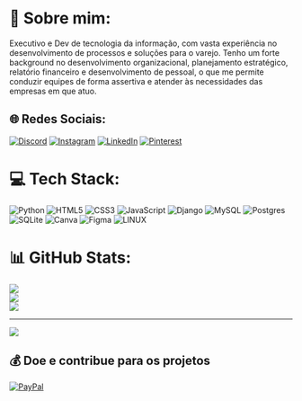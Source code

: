 # 💫 Sobre mim:
Executivo e Dev de tecnologia da informação, com vasta experiência no desenvolvimento de processos e soluções para o varejo. Tenho um forte background no desenvolvimento organizacional, planejamento estratégico, relatório financeiro e desenvolvimento de pessoal, o que me permite conduzir equipes de forma assertiva e atender às necessidades das empresas em que atuo.


## 🌐 Redes Sociais:
[![Discord](https://img.shields.io/badge/Discord-%237289DA.svg?logo=discord&logoColor=white)](discord.com/channels/AlexandreAnderson#1976) 
[![Instagram](https://img.shields.io/badge/Instagram-%23E4405F.svg?logo=Instagram&logoColor=white)](https://instagram.com/infinity.tec.labs) 
[![LinkedIn](https://img.shields.io/badge/LinkedIn-%230077B5.svg?logo=linkedin&logoColor=white)](https://linkedin.com/in/alexandreanderson) 
[![Pinterest](https://img.shields.io/badge/Pinterest-%23E60023.svg?logo=Pinterest&logoColor=white)](https://pinterest.com/infinityteclabs) 

# 💻 Tech Stack:
![Python](https://img.shields.io/badge/python-3670A0?style=flat&logo=python&logoColor=ffdd54) ![HTML5](https://img.shields.io/badge/html5-%23E34F26.svg?style=flat&logo=html5&logoColor=white) ![CSS3](https://img.shields.io/badge/css3-%231572B6.svg?style=flat&logo=css3&logoColor=white) ![JavaScript](https://img.shields.io/badge/javascript-%23323330.svg?style=flat&logo=javascript&logoColor=%23F7DF1E) ![Django](https://img.shields.io/badge/django-%23092E20.svg?style=flat&logo=django&logoColor=white) ![MySQL](https://img.shields.io/badge/mysql-%2300f.svg?style=flat&logo=mysql&logoColor=white) ![Postgres](https://img.shields.io/badge/postgres-%23316192.svg?style=flat&logo=postgresql&logoColor=white) ![SQLite](https://img.shields.io/badge/sqlite-%2307405e.svg?style=flat&logo=sqlite&logoColor=white) ![Canva](https://img.shields.io/badge/Canva-%2300C4CC.svg?style=flat&logo=Canva&logoColor=white) 	![Figma](https://img.shields.io/badge/figma-%23F24E1E.svg?style=flat&logo=figma&logoColor=white) ![LINUX](https://img.shields.io/badge/Linux-FCC624?style=flat&logo=linux&logoColor=black)

# 📊 GitHub Stats:
![](https://github-readme-stats.vercel.app/api?username=infinityteclab&theme=radical&hide_border=false&include_all_commits=false&count_private=false)<br/>
![](https://github-readme-streak-stats.herokuapp.com/?user=infinityteclab&theme=radical&hide_border=false)<br/>
![](https://github-readme-stats.vercel.app/api/top-langs/?username=infinityteclab&theme=radical&hide_border=false&include_all_commits=false&count_private=false&layout=compact)

---
[![](https://visitcount.itsvg.in/api?id=infinityteclab&icon=0&color=0)](https://visitcount.itsvg.in)

  ## 💰 Doe e contribue para os projetos
[![PayPal](https://img.shields.io/badge/PayPal-00457C?style=for-the-badge&logo=paypal&logoColor=white)](https://www.paypal.com/donate/?business=REVTNGQGXT2E2&no_recurring=0&item_name=Sua+doa%C3%A7%C3%A3o+ser%C3%A1+muito+importante+e+ajudar%C3%A1+nas+pesquisas+e+desenvolvimento+de+novas+pesquisa+de+tecnologia+para+o+dia+a+dia&currency_code=BRL)
  
<!-- Proudly created with GPRM ( https://gprm.itsvg.in ) -->
